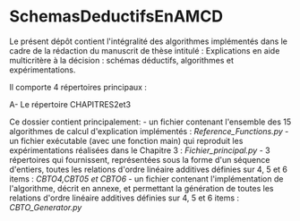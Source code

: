 # SchemasDeductifsEnAMCD

Le présent dépôt contient l'intégralité des algorithmes implémentés dans le cadre de la rédaction du manuscrit de thèse intitulé : Explications en aide multicritère à la décision : schémas déductifs, algorithmes et expérimentations.

Il comporte 4 répertoires principaux :

A- Le répertoire CHAPITRES2et3

  Ce dossier contient principalement:
    - un fichier contenant l'ensemble des 15 algorithmes de calcul d'explication implémentés : *Reference_Functions.py*
    - un fichier exécutable (avec une fonction main) qui reproduit les expérimentations réalisées dans le Chapitre 3 : *Fichier_principal.py*
    - 3 répertoires qui fournissent, représentées sous la forme d'un séquence d'entiers, toutes les relations d'ordre linéaire additives définies sur 4, 5 et 6 items : *CBTO4,CBT05 et CBTO6*
    - un fichier contenant l'implémentation de l'algorithme, décrit en annexe, et permettant la génération de toutes les relations d'ordre linéaire additives définies sur 4, 5 et 6 items : *CBTO_Generator.py*
    
